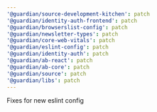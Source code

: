 ```yaml
---
'@guardian/source-development-kitchen': patch
'@guardian/identity-auth-frontend': patch
'@guardian/browserslist-config': patch
'@guardian/newsletter-types': patch
'@guardian/core-web-vitals': patch
'@guardian/eslint-config': patch
'@guardian/identity-auth': patch
'@guardian/ab-react': patch
'@guardian/ab-core': patch
'@guardian/source': patch
'@guardian/libs': patch
---
```


Fixes for new eslint config
